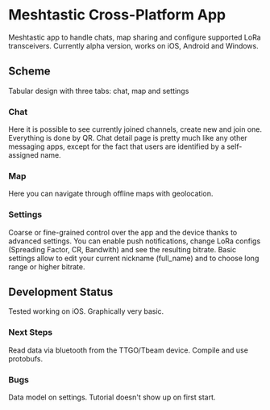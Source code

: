 # Meshtastic Cross-Platform App
Meshtastic app to handle chats, map sharing and configure supported LoRa transceivers.
Currently alpha version, works on iOS, Android and Windows.

## Scheme
Tabular design with three tabs: chat, map and settings

### Chat
Here it is possible to see currently joined channels, create new and join one. Everything is done by QR.
Chat detail page is pretty much like any other messaging apps, except for the fact that users are identified by a self-assigned name.

### Map
Here you can navigate through offline maps with geolocation.

### Settings
Coarse or fine-grained control over the app and the device thanks to advanced settings. You can enable push notifications, change LoRa configs (Spreading Factor, CR, Bandwith) and see the resulting bitrate. Basic settings allow to edit your current nickname (full_name) and to choose long range or higher bitrate.

## Development Status
Tested working on iOS.
Graphically very basic.

### Next Steps
Read data via bluetooth from the TTGO/Tbeam device.
Compile and use protobufs.

### Bugs
Data model on settings.
Tutorial doesn't show up on first start.
